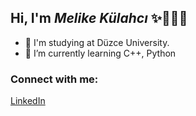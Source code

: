 ## Hi, I'm *Melike Külahcı* ✨👩🏻‍💻

- 🔭 I'm studying at Düzce University. 
- 🌱 I’m currently learning C++, Python

### Connect with me:

[LinkedIn](www.linkedin.com/in/melike-kulahci/)


